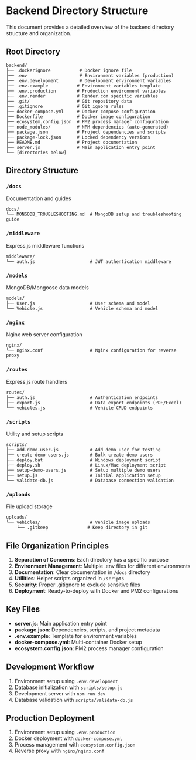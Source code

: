 # Backend Directory Structure

This document provides a detailed overview of the backend directory structure and organization.

## Root Directory

```
backend/
├── .dockerignore           # Docker ignore file
├── .env                    # Environment variables (production)
├── .env.development        # Development environment variables
├── .env.example           # Environment variables template
├── .env.production        # Production environment variables
├── .env.render            # Render.com specific variables
├── .git/                  # Git repository data
├── .gitignore             # Git ignore rules
├── docker-compose.yml     # Docker compose configuration
├── Dockerfile             # Docker image configuration
├── ecosystem.config.json  # PM2 process manager configuration
├── node_modules/          # NPM dependencies (auto-generated)
├── package.json           # Project dependencies and scripts
├── package-lock.json      # Locked dependency versions
├── README.md              # Project documentation
├── server.js              # Main application entry point
└── [directories below]
```

## Directory Structure

### `/docs`
Documentation and guides
```
docs/
└── MONGODB_TROUBLESHOOTING.md  # MongoDB setup and troubleshooting guide
```

### `/middleware`
Express.js middleware functions
```
middleware/
└── auth.js                     # JWT authentication middleware
```

### `/models`
MongoDB/Mongoose data models
```
models/
├── User.js                     # User schema and model
└── Vehicle.js                  # Vehicle schema and model
```

### `/nginx`
Nginx web server configuration
```
nginx/
└── nginx.conf                  # Nginx configuration for reverse proxy
```

### `/routes`
Express.js route handlers
```
routes/
├── auth.js                     # Authentication endpoints
├── export.js                   # Data export endpoints (PDF/Excel)
└── vehicles.js                 # Vehicle CRUD endpoints
```

### `/scripts`
Utility and setup scripts
```
scripts/
├── add-demo-user.js            # Add demo user for testing
├── create-demo-users.js        # Bulk create demo users
├── deploy.bat                  # Windows deployment script
├── deploy.sh                   # Linux/Mac deployment script
├── setup-demo-users.js         # Setup multiple demo users
├── setup.js                    # Initial application setup
└── validate-db.js              # Database connection validation
```

### `/uploads`
File upload storage
```
uploads/
└── vehicles/                   # Vehicle image uploads
    └── .gitkeep               # Keep directory in git
```

## File Organization Principles

1. **Separation of Concerns**: Each directory has a specific purpose
2. **Environment Management**: Multiple .env files for different environments
3. **Documentation**: Clear documentation in `/docs` directory
4. **Utilities**: Helper scripts organized in `/scripts`
5. **Security**: Proper .gitignore to exclude sensitive files
6. **Deployment**: Ready-to-deploy with Docker and PM2 configurations

## Key Files

- **server.js**: Main application entry point
- **package.json**: Dependencies, scripts, and project metadata
- **.env.example**: Template for environment variables
- **docker-compose.yml**: Multi-container Docker setup
- **ecosystem.config.json**: PM2 process manager configuration

## Development Workflow

1. Environment setup using `.env.development`
2. Database initialization with `scripts/setup.js`
3. Development server with `npm run dev`
4. Database validation with `scripts/validate-db.js`

## Production Deployment

1. Environment setup using `.env.production`
2. Docker deployment with `docker-compose.yml`
3. Process management with `ecosystem.config.json`
4. Reverse proxy with `nginx/nginx.conf`
